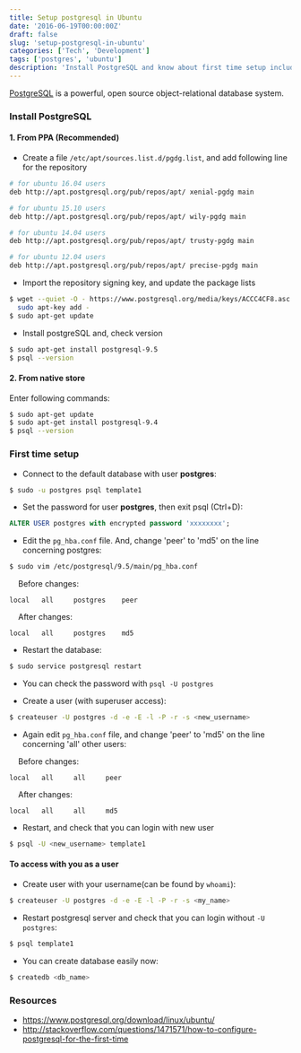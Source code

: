 ```yaml
---
title: Setup postgresql in Ubuntu
date: '2016-06-19T00:00:00Z'
draft: false
slug: 'setup-postgresql-in-ubuntu'
categories: ['Tech', 'Development']
tags: ['postgres', 'ubuntu']
description: 'Install PostgreSQL and know about first time setup including user management.'
---
```


<a href="https://www.postgresql.org/" target="_blank">PostgreSQL</a> is a powerful, open source object-relational database system.

### Install PostgreSQL

#### 1. From PPA (Recommended)

- Create a file `/etc/apt/sources.list.d/pgdg.list`, and add following line for the repository

```bash
# for ubuntu 16.04 users
deb http://apt.postgresql.org/pub/repos/apt/ xenial-pgdg main

# for ubuntu 15.10 users
deb http://apt.postgresql.org/pub/repos/apt/ wily-pgdg main

# for ubuntu 14.04 users
deb http://apt.postgresql.org/pub/repos/apt/ trusty-pgdg main

# for ubuntu 12.04 users
deb http://apt.postgresql.org/pub/repos/apt/ precise-pgdg main
```

- Import the repository signing key, and update the package lists

```bash
$ wget --quiet -O - https://www.postgresql.org/media/keys/ACCC4CF8.asc | \
  sudo apt-key add -
$ sudo apt-get update
```

- Install postgreSQL and, check version

```bash
$ sudo apt-get install postgresql-9.5
$ psql --version
```

#### 2. From native store

Enter following commands:

```bash
$ sudo apt-get update
$ sudo apt-get install postgresql-9.4
$ psql --version
```

### First time setup

- Connect to the default database with user <strong>postgres</strong>:

```bash
$ sudo -u postgres psql template1
```

- Set the password for user <strong>postgres</strong>, then exit psql (Ctrl+D):

```sql
ALTER USER postgres with encrypted password 'xxxxxxxx';
```

- Edit the `pg_hba.conf` file. And, change 'peer' to 'md5' on the line concerning postgres:

```bash
$ sudo vim /etc/postgresql/9.5/main/pg_hba.conf
```

&nbsp;&nbsp;&nbsp;&nbsp;Before changes:

```vim
local   all     postgres    peer
```

&nbsp;&nbsp;&nbsp;&nbsp;After changes:

```vim
local   all     postgres    md5
```

- Restart the database:

```bash
$ sudo service postgresql restart
```

- You can check the password with `psql -U postgres`

- Create a user (with superuser access):

```bash
$ createuser -U postgres -d -e -E -l -P -r -s <new_username>
```

- Again edit `pg_hba.conf` file, and change 'peer' to 'md5' on the line concerning 'all' other users:

&nbsp;&nbsp;&nbsp;&nbsp;Before changes:

```vim
local   all     all     peer
```

&nbsp;&nbsp;&nbsp;&nbsp;After changes:

```vim
local   all     all     md5
```

- Restart, and check that you can login with new user

```bash
$ psql -U <new_username> template1
```

#### To access with you as a user

- Create user with your username(can be found by `whoami`):

```bash
$ createuser -U postgres -d -e -E -l -P -r -s <my_name>
```

- Restart postgresql server and check that you can login without `-U postgres`:

```bash
$ psql template1
```

- You can create database easily now:

```bash
$ createdb <db_name>
```

### Resources

- <a href="https://www.postgresql.org/download/linux/ubuntu/" target="_blank">https://www.postgresql.org/download/linux/ubuntu/</a>
- <a href="http://stackoverflow.com/questions/1471571/how-to-configure-postgresql-for-the-first-time" target="_blank">http://stackoverflow.com/questions/1471571/how-to-configure-postgresql-for-the-first-time</a>
